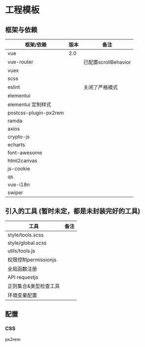 <!--
 * @Author: 李文超
 * @Date: 2021-04-12 16:52:42
 * @LastEditors: 李文超
 * @LastEditTime: 2021-04-15 13:27:59
 * @Description: file content
 * @FilePath: \library\通用库\ProjectTemplate\vue-2\README.md
-->
# 工程模板


## 框架与依赖

| 框架/依赖             | 版本 | 备注                 |
| --------------------- | ---- | -------------------- |
| vue                   | 2.0  |                      |
| vue-router            |      | 已配置scrollBehavior |
| vuex                  |      |                      |
| scss                  |      |                      |
| eslint                |      | 关闭了严格模式       |
| elementui             |      |                      |
| elementui 定制样式    |      |                      |
| postcss-plugin-px2rem |      |                      |
| ramda                 |      |                      |
| axios                 |      |                      |
| crypto-js             |      |                      |
| echarts               |      |                      |
| font-awesome          |      |                      |
| html2canvas           |      |                      |
| js-cookie             |      |                      |
| qs                    |      |                      |
| vue-i18n              |      |                      |
| swiper                |      |                      |


## 引入的工具 (暂时未定，都是未封装完好的工具)

| 工具                  | 备注 |
| --------------------- | ---- |
| style/tools.scss      |      |
| style/global.scss     |      |
| utils/tools.js        |      |
| 权限控制permissionjs  |      |
| 全局函数注册          |      |
| API requestjs         |      |
| 正则集合&类型检查工具 |      |
| 环境变量配置          |      |

## 配置

### CSS

px2rem

